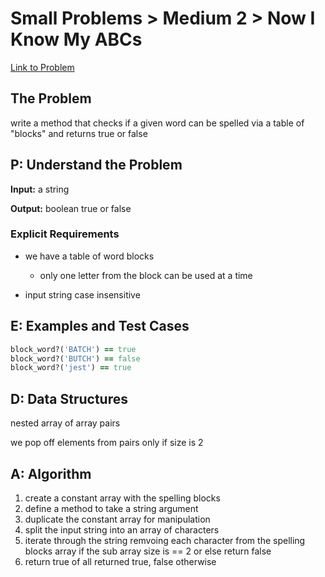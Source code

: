 # Small Problems > Medium 2 > Now I Know My ABCs

[Link to Problem](https://launchschool.com/exercises/41e03303)

## The Problem

write a method that checks if a given word can be spelled via a table of "blocks" and returns true or false

## P: Understand the Problem

**Input:** a string

**Output:** boolean true or false

### Explicit Requirements

- we have a table of word blocks
  - only one letter from the block can be used at a time

- input string case insensitive

## E: Examples and Test Cases

```ruby
block_word?('BATCH') == true
block_word?('BUTCH') == false
block_word?('jest') == true
```

## D: Data Structures

nested array of array pairs



we pop off elements from pairs only if size is 2

## A: Algorithm

1. create a constant array with the spelling blocks
1. define a method to take a string argument
1. duplicate the constant array for manipulation
1. split the input string into an array of characters
1. iterate through the string remvoing each character from the spelling blocks array if the sub array size is == 2 or else return false
1. return true of all returned true, false otherwise
